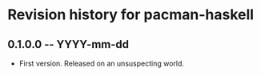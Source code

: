 # Revision history for pacman-haskell

## 0.1.0.0 -- YYYY-mm-dd

* First version. Released on an unsuspecting world.
